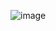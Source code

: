 ![image](https://www.google.com.tw/url?sa=i&url=https%3A%2F%2Finintomusic.asia%2Fwewillrickrollyou%2F&psig=AOvVaw3nLH2poZdUq0ncc4sypB8E&ust=1664344212307000&source=images&cd=vfe&ved=0CAkQjRxqFwoTCNDi9L6jtPoCFQAAAAAdAAAAABAD)